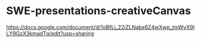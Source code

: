 # SWE-presentations-creativeCanvas

https://docs.google.com/document/d/1oBfLi_22iZLNabx6Z4wXwp_tmWyX9lLY9GzX3kmadTg/edit?usp=sharing
